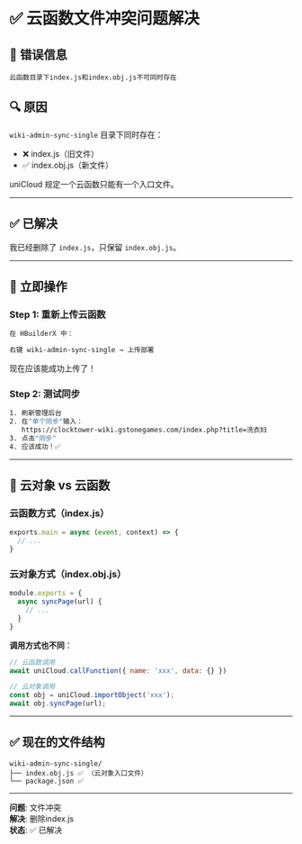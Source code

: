 # ✅ 云函数文件冲突问题解决

## 🐛 错误信息

```
云函数目录下index.js和index.obj.js不可同时存在
```

## 🔍 原因

`wiki-admin-sync-single` 目录下同时存在：
- ❌ index.js（旧文件）
- ✅ index.obj.js（新文件）

uniCloud 规定一个云函数只能有一个入口文件。

---

## ✅ 已解决

我已经删除了 `index.js`，只保留 `index.obj.js`。

---

## 🚀 立即操作

### Step 1: 重新上传云函数

```bash
在 HBuilderX 中：

右键 wiki-admin-sync-single → 上传部署
```

现在应该能成功上传了！

### Step 2: 测试同步

```bash
1. 刷新管理后台
2. 在"单个同步"输入：
   https://clocktower-wiki.gstonegames.com/index.php?title=洗衣妇
3. 点击"同步"
4. 应该成功！✅
```

---

## 📝 云对象 vs 云函数

### 云函数方式（index.js）
```javascript
exports.main = async (event, context) => {
  // ...
}
```

### 云对象方式（index.obj.js）
```javascript
module.exports = {
  async syncPage(url) {
    // ...
  }
}
```

**调用方式也不同**：
```javascript
// 云函数调用
await uniCloud.callFunction({ name: 'xxx', data: {} })

// 云对象调用
const obj = uniCloud.importObject('xxx');
await obj.syncPage(url);
```

---

## ✅ 现在的文件结构

```
wiki-admin-sync-single/
├── index.obj.js ✅ （云对象入口文件）
└── package.json ✅
```

---

**问题**: 文件冲突  
**解决**: 删除index.js  
**状态**: ✅ 已解决

